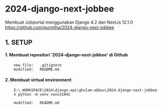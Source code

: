 # 2024-django-next-jobbee
Membuat Jobportal menggunakan Django 4.2 dan NextJs 12.1.0
https://github.com/gurnitha/2024-django-next-jobbee


## 1. SETUP

#### 1. Membuat repositori '2024-django-next-jobbee' di Github

        new file:   .gitignore
        modified:   README.md

#### 2. Membuat virtual environment

        E:\_WORKSPACE\2024\django-api\ghulam-abbas\2024-django-next-jobbee
        λ python -m venv venv31042

        modified:   README.md